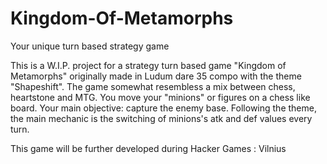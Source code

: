 # Kingdom-Of-Metamorphs
Your unique turn based strategy game

This is a W.I.P. project for a strategy turn based game "Kingdom of Metamorphs" originally made in Ludum dare 35 compo with the theme "Shapeshift".
The game somewhat resembless a mix between chess, heartstone and MTG. You move your "minions" or figures on a chess like board. Your main objective: capture the enemy base. Following the theme, the main mechanic is the switching of minions's atk and def values every turn.

This game will be further developed during Hacker Games : Vilnius
